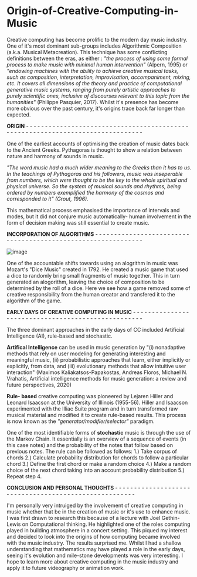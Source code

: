 # Origin-of-Creative-Computing-in-Music
Creative computing has become prolific to the modern day music industry. One of it's most dominant sub-groups includes Algorithmic Composition (a.k.a. Musical Metacreation). This technique has some conflicting definitions between the eras, as either : _"the process of using some formal process to make music with minimal human intervention"_ (Alpern, 1995) or _"endowing machines with the ability to achieve creative musical tasks, such as composition, interpretation, improvisation, accompaniment, mixing, etc. It covers all dimensions of the theory and practice of computational generative music systems, ranging from purely artistic approaches to purely scientific ones, inclusive of discourses relevant to this topic from the humanities"_ (Philippe Pasquier, 2017). Whilst it's presence has become more obvious over the past century, it's origins trace back far longer than expected. 

**ORIGIN** - - - - - - - - - - - - - - - - - - - - - - - - - - - - - - - - - - - - - - - - - - - - - - - - - - - - - - - - - - - - - - - - - - - - - - - - - - - - - - - 

One of the earliest accounts of optimising the creation of music dates back to the Ancient Greeks. Pythagoras is thought to show a relation between nature and harmony of sounds in music. 

_"The word music had a much wider meaning to the Greeks than it has to us. In the teachings of Pythagoras and his followers, music was inseperable from numbers, which were thought to be the key to the whole spiritual and physical universe. So the system of musical sounds and rhythms, being ordered by numbers exemplified the harmony of the cosmos and corresponded to it" (Grout, 1996)._

This mathematical process emphasised the importance of intervals and modes, but it did not conjure music automatically- human involvement in the form of decision making was still essential to create music. 

**INCORPORATION OF ALGORITHMS** - - - - - - - - - - - - - - - - - - - - - - - - - - - - - - - - - - - - - - - - - - - - - - - - - - - - - - - - - - - - - 

![image](https://user-images.githubusercontent.com/94369568/142288878-f3d09311-74ef-48c8-84d7-11feb44c7e52.png)

One of the accountable shifts towards using an alogrithm in music was Mozart's "Dice Music" created in 1792. He created a music game that used a dice to randomly bring small fragments of music together. This in turn generated an alogorithm, leaving the choice of composition to be determined by the roll of a dice. Here we see how a game removed some of creative responsibility from the human creator and transfered it to the algorithm of the game. 

**EARLY DAYS OF CREATIVE COMPUTING IN MUSIC** - - - - - - - - - - - - - - - - - - - - - - - - - - - - - - - - - - - - - - - - - - - - - - - - - - - 

The three dominant approaches in the early days of CC included Artificial Intelligence (AI), rule-based and stochastic. 

**Artifical Intelligence** can be used in music generation by "(i) nonadaptive methods that rely on user modeling for generating interesting and meaningful music, (ii) probabilistic approaches that learn, either implicitly or explicitly, from data, and (iii) evolutionary methods that allow intuitive user interaction" (Maximos Kaliakatsos-Papakostas, Andreas Floros, Michael N. Vrahatis, Artificial intelligence methods for music generation: a review and future perspectives,
2020)

**Rule- based** creative computing was pioneered by Lejaren Hiller and Leonard Isaacson at the University of Illinois (1955-56). Hiller and Isaacson experimented with the Illiac Suite program and in turn transformed raw musical material and modified it to create rule-based results. This process is now known as the _"generator/modifier/selector"_ paradigm. 

One of the most identifiable forms of **stochastic** music is through the use of the Markov Chain. It essentially is an overview of a sequence of events (in this case notes) and the probability of the notes that follow based on previous notes. The rule can be followed as follows: 
1.) Take corpus of chords
2.) Calculate probability distribution for chords to follow a particular chord
3.) Define the first chord or make a random choice
4.) Make a random choice of the next chord taking into an account probability distribution
5.) Repeat step 4.

**CONCLUSION AND PERSONAL THOUGHTS**  - - - - - - - - - - - - - - - - - - - - - - - - - - - - - - - - - - - - - - - - - - - - - - - - - - - - - -

I'm personally very intruiged by the involvement of creative computing in music whether that be in the creation of music or it's use to enhance music. I was first drawn to research this because of a lecture with Joel Gethin-Lewis on Computational thinking. He highlighted one of the roles computing played in building atmosphere in a concert setting. This piqued my interest and decided to look into the origins of how computing became involved with the music industry. The results surprised me. Whilst I had a shallow understanding that mathematics may have played a role in the early days, seeing it's evolution and mile-stone developments was very interesting. I hope to learn more about creative computing in the music industry and apply it to future videography or animation work. 
